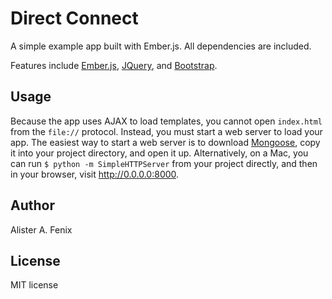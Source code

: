 Direct Connect
=======

A simple example app built with Ember.js. All dependencies are included.

Features include [Ember.js](http://emberjs.com), [JQuery](http://jquery.com/),
and [Bootstrap](http://getbootstrap.com/).


Usage
-----

Because the app uses AJAX to load templates, you cannot open `index.html` from the `file://` protocol. Instead, you must start a web server to load your app. The easiest way to start a web server is to download [Mongoose](http://cesanta.com/mongoose.shtml), copy it into your project directory, and open it up. Alternatively, on a Mac, you can run `$ python -m SimpleHTTPServer` from your project directly, and then in your browser, visit http://0.0.0.0:8000.


Author
-----

Alister A. Fenix 


License
-------

MIT license
